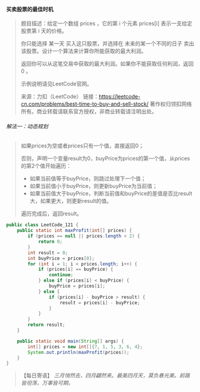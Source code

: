 #### 买卖股票的最佳时机

> 题目描述：给定一个数组 prices ，它的第 i 个元素 prices[i] 表示一支给定股票第 i 天的价格。
>
> 你只能选择 某一天 买入这只股票，并选择在 未来的某一个不同的日子 卖出该股票。设计一个算法来计算你所能获取的最大利润。
>
> 返回你可以从这笔交易中获取的最大利润。如果你不能获取任何利润，返回 0 。
>
> 示例说明请见LeetCode官网。
>
> 来源：力扣（LeetCode）
> 链接：https://leetcode-cn.com/problems/best-time-to-buy-and-sell-stock/
> 著作权归领扣网络所有。商业转载请联系官方授权，非商业转载请注明出处。

###### 解法一：动态规划

> 如果prices为空或者prices只有一个值，直接返回0；
>
> 否则，声明一个变量result为0，buyPrice为prices的第一个值，从prices的第2个值开始遍历：
>
> - 如果当前值等于buyPrice，则跳过处理下一个值；
> - 如果当前值小于buyPrice，则更新buyPrice为当前值；
> - 如果当前值大于buyPrice，判断当前值和buyPrice的差值是否比result大，如果更大，则更新result的值。
>
> 遍历完成后，返回result。

```java
public class LeetCode_121 {
    public static int maxProfit(int[] prices) {
        if (prices == null || prices.length < 2) {
            return 0;
        }
        int result = 0;
        int buyPrice = prices[0];
        for (int i = 1; i < prices.length; i++) {
            if (prices[i] == buyPrice) {
                continue;
            } else if (prices[i] < buyPrice) {
                buyPrice = prices[i];
            } else {
                if (prices[i] - buyPrice > result) {
                    result = prices[i] - buyPrice;
                }
            }
        }
        return result;
    }

    public static void main(String[] args) {
        int[] prices = new int[]{7, 1, 5, 3, 6, 4};
        System.out.println(maxProfit(prices));
    }
}
```

> 【每日寄语】 *三月悄然去，四月翩然来。最美四月天，莫负春光美。前路皆坦荡，万事皆可期。* 

